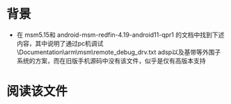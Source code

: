 # 背景
- 在 msm5.15和 android-msm-redfin-4.19-android11-qpr1 的文档中找到下述内容，其中说明了通过pc机调试\Documentation\arm\msm\remote_debug_drv.txt adsp以及基带等外围子系统的方案，而在旧版手机源码中没有该文件，似乎是仅有高版本支持

# 阅读该文件






